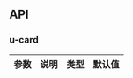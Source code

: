 ## API

### u-card

| 参数                     | 说明                                   | 类型                   | 默认值 |
| ------------------------ | -------------------------------------- | ---------------------- | ------ |


